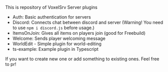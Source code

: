 This is repository of VoxelSrv Server plugins

- Auth: Basic authentication for servers
- Discord: Connects chat between discord and server (Warning! You need to use `npm i discord.js` before usage.)
- ItemsOnJoin: Gives all items on players join (good for Freebuild)
- Welcome: Sends player welcoming message
- WorldEdit - Simple plugin for world-editing
- ts-example: Example plugin in Typescript

If you want to create new one or add something to existing ones. Feel free to pr!
